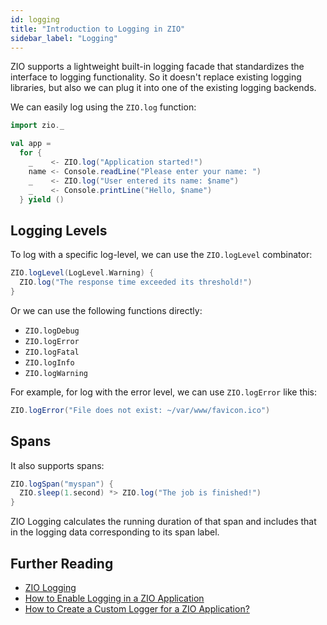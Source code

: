 ```yaml
---
id: logging 
title: "Introduction to Logging in ZIO"
sidebar_label: "Logging"
---
```


ZIO supports a lightweight built-in logging facade that standardizes the interface to logging functionality. So it doesn't replace existing logging libraries, but also we can plug it into one of the existing logging backends.

We can easily log using the `ZIO.log` function:

```scala mdoc:silent:nest
import zio._

val app = 
  for {
    _    <- ZIO.log("Application started!")
    name <- Console.readLine("Please enter your name: ")
    _    <- ZIO.log("User entered its name: $name")
    _    <- Console.printLine("Hello, $name")
  } yield ()
```

## Logging Levels

To log with a specific log-level, we can use the `ZIO.logLevel` combinator:

```scala mdoc:silent:nest
ZIO.logLevel(LogLevel.Warning) {
  ZIO.log("The response time exceeded its threshold!")
}
```

Or we can use the following functions directly:

* `ZIO.logDebug`
* `ZIO.logError`
* `ZIO.logFatal`
* `ZIO.logInfo`
* `ZIO.logWarning`

For example, for log with the error level, we can use `ZIO.logError` like this:

```scala mdoc:silent:nest
ZIO.logError("File does not exist: ~/var/www/favicon.ico")
```

## Spans

It also supports spans:

```scala mdoc:silent:nest
ZIO.logSpan("myspan") {
  ZIO.sleep(1.second) *> ZIO.log("The job is finished!")
}
```

ZIO Logging calculates the running duration of that span and includes that in the logging data corresponding to its span label.

## Further Reading

* [ZIO Logging](../../ecosystem/officials/zio-logging.md)
* [How to Enable Logging in a ZIO Application](../../guides/tutorials/enable-logging-in-a-zio-application.md)
* [How to Create a Custom Logger for a ZIO Application?](../../guides/tutorials/create-custom-logger-for-a-zio-application.md)